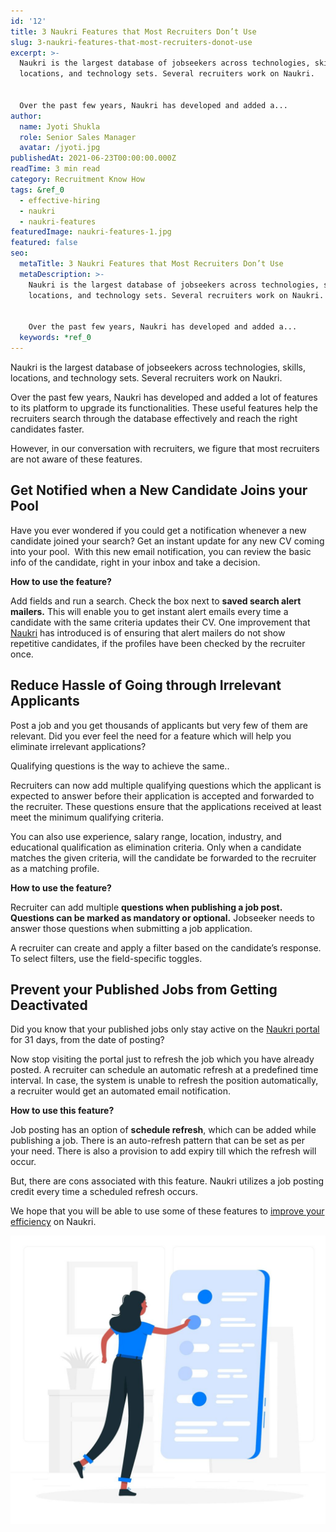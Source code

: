 ```yaml
---
id: '12'
title: 3 Naukri Features that Most Recruiters Don’t Use
slug: 3-naukri-features-that-most-recruiters-donot-use
excerpt: >-
  Naukri is the largest database of jobseekers across technologies, skills,
  locations, and technology sets. Several recruiters work on Naukri.


  Over the past few years, Naukri has developed and added a...
author:
  name: Jyoti Shukla
  role: Senior Sales Manager
  avatar: /jyoti.jpg
publishedAt: 2021-06-23T00:00:00.000Z
readTime: 3 min read
category: Recruitment Know How
tags: &ref_0
  - effective-hiring
  - naukri
  - naukri-features
featuredImage: naukri-features-1.jpg
featured: false
seo:
  metaTitle: 3 Naukri Features that Most Recruiters Don’t Use
  metaDescription: >-
    Naukri is the largest database of jobseekers across technologies, skills,
    locations, and technology sets. Several recruiters work on Naukri.


    Over the past few years, Naukri has developed and added a...
  keywords: *ref_0
---
```


Naukri is the largest database of jobseekers across technologies, skills, locations, and technology sets. Several recruiters work on Naukri.

Over the past few years, Naukri has developed and added a lot of features to its platform to upgrade its functionalities. These useful features help the recruiters search through the database effectively and reach the right candidates faster.

<!--more-->

However, in our conversation with recruiters, we figure that most recruiters are not aware of these features.  

## **Get Notified when a New Candidate Joins your Pool**

Have you ever wondered if you could get a notification whenever a new candidate joined your search? Get an instant update for any new CV coming into your pool.  With this new email notification, you can review the basic info of the candidate, right in your inbox and take a decision.

**How to use the feature?**

Add fields and run a search. Check the box next to **saved search alert mailers.** This will enable you to get instant alert emails every time a candidate with the same criteria updates their CV. One improvement that [Naukri](https://www.thetalentpool.ai/blogs/naukri-job-board-integration-with-talentpool/) has introduced is of ensuring that alert mailers do not show repetitive candidates, if the profiles have been checked by the recruiter once.

## **Reduce Hassle of Going through Irrelevant Applicants** 

Post a job and you get thousands of applicants but very few of them are relevant. Did you ever feel the need for a feature which will help you eliminate irrelevant applications?

Qualifying questions is the way to achieve the same..

Recruiters can now add multiple qualifying questions which the applicant is expected to answer before their application is accepted and forwarded to the recruiter. These questions ensure that the applications received at least meet the minimum qualifying criteria.

You can also use experience, salary range, location, industry, and educational qualification as elimination criteria. Only when a candidate matches the given criteria, will the candidate be forwarded to the recruiter as a matching profile.

**How to use the feature?**

Recruiter can add multiple **questions when publishing a job post. Questions can be marked as mandatory or optional.** Jobseeker needs to answer those questions when submitting a job application.

A recruiter can create and apply a filter based on the candidate’s response. To select filters, use the field-specific toggles.

## **Prevent your Published Jobs from Getting Deactivated**

Did you know that your published jobs only stay active on the [Naukri portal](https://www.thetalentpool.ai/blogs/naukri-job-board-integration-with-talentpool/) for 31 days, from the date of posting?

Now stop visiting the portal just to refresh the job which you have already posted. A recruiter can schedule an automatic refresh at a predefined time interval. In case, the system is unable to refresh the position automatically, a recruiter would get an automated email notification. 

**How to use this feature?**

Job posting has an option of **schedule refresh**, which can be added while publishing a job. There is an auto-refresh pattern that can be set as per your need. There is also a provision to add expiry till which the refresh will occur. 

But, there are cons associated with this feature. Naukri utilizes a job posting credit every time a scheduled refresh occurs.

We hope that you will be able to use some of these features to [improve your efficiency](https://www.thetalentpool.ai/recruitment-management-software-benefits/) on Naukri.

![naukri-features](images/naukri-features-1-1024x936.jpg)
